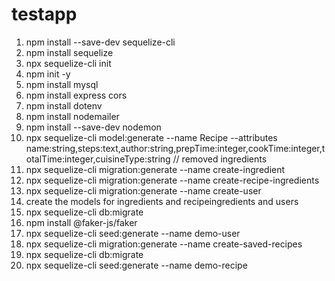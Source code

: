 # testapp

1. npm install --save-dev sequelize-cli
2. npm install sequelize
3. npx sequelize-cli init
4. npm init -y
5. npm install mysql
6. npm install express cors
7. npm install dotenv
8. npm install nodemailer
8. npm install --save-dev nodemon
9. npx sequelize-cli model:generate --name Recipe --attributes name:string,steps:text,author:string,prepTime:integer,cookTime:integer,totalTime:integer,cuisineType:string // removed ingredients
10. npx sequelize-cli migration:generate --name create-ingredient
11. npx sequelize-cli migration:generate --name create-recipe-ingredients
12. npx sequelize-cli migration:generate --name create-user
13. create the models for ingredients and recipeingredients and users
14. npx sequelize-cli db:migrate
15. npm install @faker-js/faker
16. npx sequelize-cli seed:generate --name demo-user
17. npx sequelize-cli migration:generate --name create-saved-recipes
18. npx sequelize-cli db:migrate
19. npx sequelize-cli seed:generate --name demo-recipe